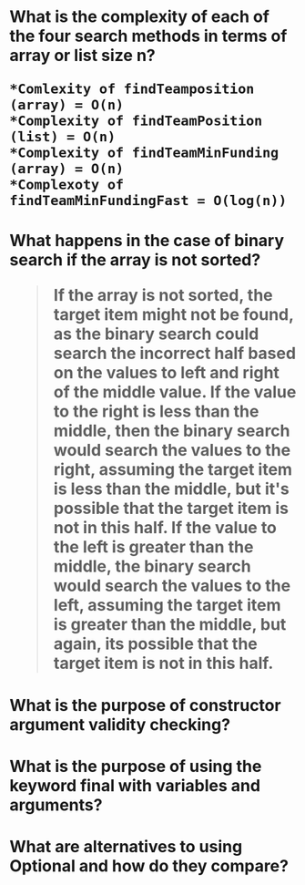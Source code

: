  <h1>What is the complexity of each of the four search methods in terms of array or list size n?
  
    *Comlexity of findTeamposition (array) = O(n) 
    *Complexity of findTeamPosition (list) = O(n) 
    *Complexity of findTeamMinFunding (array) = O(n) 
    *Complexoty of findTeamMinFundingFast = O(log(n))
  
 <h1>What happens in the case of binary search if the array is not sorted?
 
   >If the array is not sorted, the target item might not be found, as the binary search could search the incorrect half based on the values to left and right of the middle value. If the value to the right is less than the middle, then the binary search would search the values to the right, assuming the target item is less than the middle, but it's possible that the target item is not in this half. If the value to the left is greater than the middle, the binary search would search the values to the left, assuming the target item is greater than the middle, but again, its possible that the target item is not in this half.
    
 <h1>What is the purpose of constructor argument validity checking?
 <h1>What is the purpose of using the keyword final with variables and arguments?
 <h1>What are alternatives to using Optional and how do they compare?
